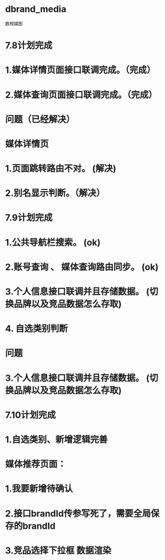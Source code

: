 # dbrand_media
数榜媒图



# 7.8计划完成
  # 1.媒体详情页面接口联调完成。（完成）
  # 2.媒体查询页面接口联调完成。（完成）
# 问题（已经解决）
  # 媒体详情页
  # 1.页面跳转路由不对。 (解决)
  # 2.别名显示判断。（解决）

# 7.9计划完成
 # 1.公共导航栏搜索。 (ok)
 # 2.账号查询 、 媒体查询路由同步。 (ok)
 # 3.个人信息接口联调并且存储数据。 (切换品牌以及竞品数据怎么存取)
 # 4. 自选类别判断
 # 问题
  # 3.个人信息接口联调并且存储数据。 (切换品牌以及竞品数据怎么存取)
# 7.10计划完成
  # 1.自选类别、新增逻辑完善



# 媒体推荐页面：
  # 1.我要新增待确认
  # 2.接口brandId传参写死了，需要全局保存的brandId 
  # 3.竞品选择下拉框 数据渲染



